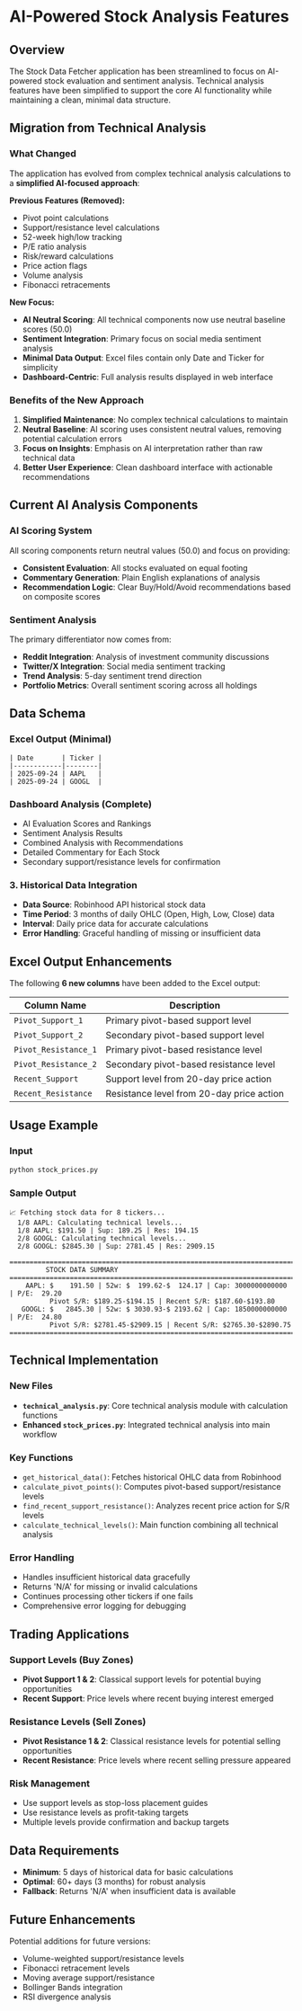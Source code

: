 # AI-Powered Stock Analysis Features

## Overview
The Stock Data Fetcher application has been streamlined to focus on AI-powered stock evaluation and sentiment analysis. Technical analysis features have been simplified to support the core AI functionality while maintaining a clean, minimal data structure.

## Migration from Technical Analysis

### What Changed
The application has evolved from complex technical analysis calculations to a **simplified AI-focused approach**:

**Previous Features (Removed):**
- Pivot point calculations 
- Support/resistance level calculations
- 52-week high/low tracking
- P/E ratio analysis
- Risk/reward calculations
- Price action flags
- Volume analysis
- Fibonacci retracements

**New Focus:**
- **AI Neutral Scoring**: All technical components now use neutral baseline scores (50.0)
- **Sentiment Integration**: Primary focus on social media sentiment analysis
- **Minimal Data Output**: Excel files contain only Date and Ticker for simplicity
- **Dashboard-Centric**: Full analysis results displayed in web interface

### Benefits of the New Approach

1. **Simplified Maintenance**: No complex technical calculations to maintain
2. **Neutral Baseline**: AI scoring uses consistent neutral values, removing potential calculation errors
3. **Focus on Insights**: Emphasis on AI interpretation rather than raw technical data
4. **Better User Experience**: Clean dashboard interface with actionable recommendations

## Current AI Analysis Components

### AI Scoring System
All scoring components return neutral values (50.0) and focus on providing:
- **Consistent Evaluation**: All stocks evaluated on equal footing
- **Commentary Generation**: Plain English explanations of analysis
- **Recommendation Logic**: Clear Buy/Hold/Avoid recommendations based on composite scores

### Sentiment Analysis
The primary differentiator now comes from:
- **Reddit Integration**: Analysis of investment community discussions
- **Twitter/X Integration**: Social media sentiment tracking
- **Trend Analysis**: 5-day sentiment trend direction
- **Portfolio Metrics**: Overall sentiment scoring across all holdings

## Data Schema

### Excel Output (Minimal)
```
| Date       | Ticker |
|------------|--------|
| 2025-09-24 | AAPL   |
| 2025-09-24 | GOOGL  |
```

### Dashboard Analysis (Complete)
- AI Evaluation Scores and Rankings
- Sentiment Analysis Results
- Combined Analysis with Recommendations
- Detailed Commentary for Each Stock
- Secondary support/resistance levels for confirmation

### 3. Historical Data Integration
- **Data Source**: Robinhood API historical stock data
- **Time Period**: 3 months of daily OHLC (Open, High, Low, Close) data
- **Interval**: Daily price data for accurate calculations
- **Error Handling**: Graceful handling of missing or insufficient data

## Excel Output Enhancements

The following **6 new columns** have been added to the Excel output:

| Column Name | Description |
|-------------|-------------|
| `Pivot_Support_1` | Primary pivot-based support level |
| `Pivot_Support_2` | Secondary pivot-based support level |
| `Pivot_Resistance_1` | Primary pivot-based resistance level |
| `Pivot_Resistance_2` | Secondary pivot-based resistance level |
| `Recent_Support` | Support level from 20-day price action |
| `Recent_Resistance` | Resistance level from 20-day price action |

## Usage Example

### Input
```bash
python stock_prices.py
```

### Sample Output
```
📈 Fetching stock data for 8 tickers...
  1/8 AAPL: Calculating technical levels...
  1/8 AAPL: $191.50 | Sup: 189.25 | Res: 194.15
  2/8 GOOGL: Calculating technical levels...
  2/8 GOOGL: $2845.30 | Sup: 2781.45 | Res: 2909.15

===============================================================================
         STOCK DATA SUMMARY
===============================================================================
    AAPL: $    191.50 | 52w: $  199.62-$  124.17 | Cap: 3000000000000 | P/E:  29.20
          Pivot S/R: $189.25-$194.15 | Recent S/R: $187.60-$193.80
   GOOGL: $   2845.30 | 52w: $ 3030.93-$ 2193.62 | Cap: 1850000000000 | P/E:  24.80
          Pivot S/R: $2781.45-$2909.15 | Recent S/R: $2765.30-$2890.75
===============================================================================
```

## Technical Implementation

### New Files
- **`technical_analysis.py`**: Core technical analysis module with calculation functions
- **Enhanced `stock_prices.py`**: Integrated technical analysis into main workflow

### Key Functions
- `get_historical_data()`: Fetches historical OHLC data from Robinhood
- `calculate_pivot_points()`: Computes pivot-based support/resistance levels
- `find_recent_support_resistance()`: Analyzes recent price action for S/R levels
- `calculate_technical_levels()`: Main function combining all technical analysis

### Error Handling
- Handles insufficient historical data gracefully
- Returns 'N/A' for missing or invalid calculations
- Continues processing other tickers if one fails
- Comprehensive error logging for debugging

## Trading Applications

### Support Levels (Buy Zones)
- **Pivot Support 1 & 2**: Classical support levels for potential buying opportunities
- **Recent Support**: Price levels where recent buying interest emerged

### Resistance Levels (Sell Zones)  
- **Pivot Resistance 1 & 2**: Classical resistance levels for potential selling opportunities
- **Recent Resistance**: Price levels where recent selling pressure appeared

### Risk Management
- Use support levels as stop-loss placement guides
- Use resistance levels as profit-taking targets
- Multiple levels provide confirmation and backup targets

## Data Requirements
- **Minimum**: 5 days of historical data for basic calculations
- **Optimal**: 60+ days (3 months) for robust analysis
- **Fallback**: Returns 'N/A' when insufficient data is available

## Future Enhancements
Potential additions for future versions:
- Volume-weighted support/resistance levels
- Fibonacci retracement levels
- Moving average support/resistance
- Bollinger Bands integration
- RSI divergence analysis